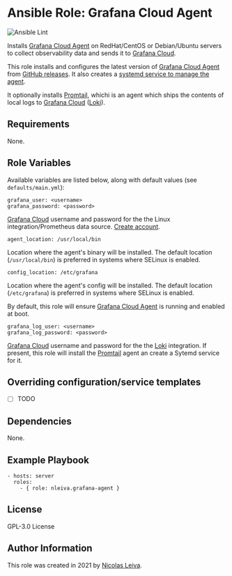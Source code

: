 # Ansible Role: Grafana Cloud Agent

![Ansible Lint](https://github.com/nleiva/ansible-role-grafana_agent/workflows/Ansible%20Lint/badge.svg?branch=main)

Installs [Grafana Cloud Agent](https://github.com/grafana/agent) on RedHat/CentOS or Debian/Ubuntu servers to collect observability data and sends it to [Grafana Cloud](https://grafana.com/products/cloud/).

This role installs and configures the latest version of [Grafana Cloud Agent](https://github.com/grafana/agent) from [GitHub releases](https://github.com/grafana/agent/releases). It also creates a [systemd service to manage the agent](https://grafana.com/docs/grafana-cloud/agent/agent_as_service/).

It optionally installs [Promtail](https://grafana.com/docs/loki/latest/clients/promtail/), whichi is an agent which ships the contents of local logs to [Grafana Cloud](https://grafana.com/products/cloud/) ([Loki](https://grafana.com/oss/loki/)).

## Requirements

None.

## Role Variables

Available variables are listed below, along with default values (see `defaults/main.yml`):

    grafana_user: <username>
    grafana_password: <password>

[Grafana Cloud](https://grafana.com/products/cloud/) username and password for the the Linux integration/Prometheus data source. [Create account](https://grafana.com/signup/cloud/connect-account).

    agent_location: /usr/local/bin

Location where the agent's binary will be installed. The default location (`/usr/local/bin`) is preferred in systems where SELinux is enabled.

    config_location: /etc/grafana

Location where the agent's config will be installed. The default location (`/etc/grafana`) is preferred in systems where SELinux is enabled.

By default, this role will ensure [Grafana Cloud Agent](https://github.com/grafana/agent) is running and enabled at boot.

    grafana_log_user: <username>
    grafana_log_password: <password>

[Grafana Cloud](https://grafana.com/products/cloud/) username and password for the the [Loki](https://grafana.com/blog/2020/05/12/an-only-slightly-technical-introduction-to-loki-the-prometheus-inspired-open-source-logging-system/) integration. If present, this role will install the [Promtail](https://grafana.com/docs/loki/latest/clients/promtail/) agent an create a Sytemd service for it.

## Overriding configuration/service templates

- [ ] TODO


## Dependencies

None.

## Example Playbook

    - hosts: server
      roles:
        - { role: nleiva.grafana-agent }

## License

GPL-3.0 License

## Author Information

This role was created in 2021 by [Nicolas Leiva](https://github.com/nleiva).